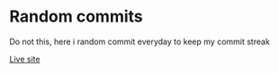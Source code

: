 # Random commits

Do not  this, here i random commit everyday to keep my commit streak

[Live site](https://nodejsmastery.github.io/dont-delete/)
